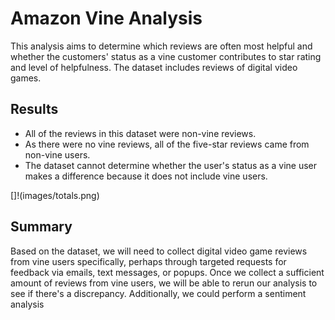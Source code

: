 # Amazon Vine Analysis
This analysis aims to determine which reviews are often most helpful and whether the customers' status as a vine customer contributes to star rating and level of helpfulness. The dataset includes reviews of digital video games. 

## Results 

- All of the reviews in this dataset were non-vine reviews. 
- As there were no vine reviews, all of the five-star reviews came from non-vine users. 
- The dataset cannot determine whether the user's status as a vine user makes a difference because it does not include vine users. 

[]!(images/totals.png)

## Summary 
Based on the dataset, we will need to collect digital video game reviews from vine users specifically, perhaps through targeted requests for feedback via emails, text messages, or popups. Once we collect a sufficient amount of reviews from vine users, we will be able to rerun our analysis to see if there's a discrepancy. Additionally, we could perform a sentiment analysis 

